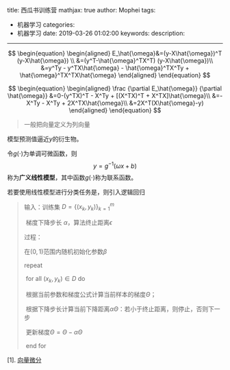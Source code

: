title: 西瓜书训练营
mathjax: true
author: Mophei
tags:
  - 机器学习
categories:
  - 机器学习
date: 2019-03-26 01:02:00
keywords:
description:
---
$$
\begin{equation}
\begin{aligned}
E_\hat{\omega}&=(y-X\hat{\omega})^T (y-X\hat{\omega}) \\
&=(y^T-\hat{\omega}^TX^T) (y-X\hat{\omega})\\
&=y^Ty - y^TX\hat{\omega} - \hat{\omega}^TX^Ty + \hat{\omega}^TX^TX\hat{\omega}
\end{aligned}
\end{equation}
$$



$$
\begin{equation}
\begin{aligned}
\frac {\partial E_\hat{\omega}} {\partial \hat{\omega}}
&=0-(y^TX)^T - X^Ty + [(X^TX)^T + X^TX]\hat{\omega}\\
&=-X^Ty - X^Ty + 2X^TX\hat{\omega}\\
&=2X^T(X\hat{\omega}-y)
\end{aligned}
\end{equation}
$$

> 一般把向量定义为列向量

模型预测值逼近$y$的衍生物。

令$g(\cdot)​$为单调可微函数，则
$$
y= g^{-1}(\omega x+b)
$$
称为**广义线性模型**，其中函数$g(\cdot)$称为联系函数。

若要使用线性模型进行分类任务是，则引入逻辑回归



>输入：训练集 $D=\{ (x_k, y_k) \}_{k=1}^m​$
>
>​	    梯度下降步长 $\alpha$，算法终止距离$\epsilon$
>
>过程：
>
>在$(0,1)​$范围内随机初始化参数$\beta​$
>
>repeat
>
>​	for all $(x_k, y_k) \in D$ do
>
>​		根据当前参数和梯度公式计算当前样本的梯度$\Theta$；
>
>​		根据下降步长计算当前下降距离$\alpha \Theta$：若小于终止距离，则停止，否则下一步
>
>​		更新梯度$\Theta = \Theta - \alpha \Theta$
>
>​	end for
>
>



[1]. [向量微分](https://blog.csdn.net/xidianliutingting/article/details/51673207)